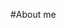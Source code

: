 #About me

<!--
**LING-6150/LING-6150** is a ✨ _special_ ✨ repository because its `README.md` (this file) appears on your GitHub profile.

Here are some ideas to get you started:

- 🔭 I’m currently working on study
- 🌱 I’m currently learning Java, SQL and web design
- 👯 I’m looking to collaborate on professors
- 🤔 I’m looking for help with coding knowledges
- 💬 Ask me about my interests, my dreams and my life goals
- 📫 How to reach me: duan.lin@northeastern.edu
- 😄 Pronouns: active, high execution capability， bold
- ⚡ Fun fact: I really like to travel a lot.
--I just want to literally get more links with myself.
